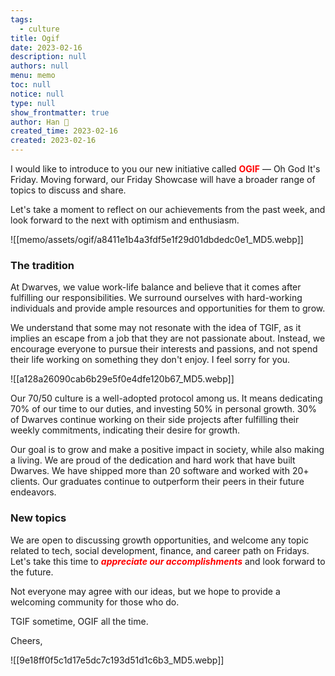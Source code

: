 ```yaml
---
tags: 
  - culture
title: Ogif
date: 2023-02-16
description: null
authors: null
menu: memo
toc: null
notice: null
type: null
show_frontmatter: true
author: Han 🐸
created_time: 2023-02-16
created: 2023-02-16
---
```


I would like to introduce to you our new initiative called <span style='color:red'>**OGIF**</span> — Oh God It's Friday. Moving forward, our Friday Showcase will have a broader range of topics to discuss and share.

Let's take a moment to reflect on our achievements from the past week, and look forward to the next with optimism and enthusiasm.

![[memo/assets/ogif/a8411e1b4a3fdf5e1f29d01dbdedc0e1_MD5.webp]]

### The tradition

At Dwarves, we value work-life balance and believe that it comes after fulfilling our responsibilities. We surround ourselves with hard-working individuals and provide ample resources and opportunities for them to grow.

We understand that some may not resonate with the idea of TGIF, as it implies an escape from a job that they are not passionate about. Instead, we encourage everyone to pursue their interests and passions, and not spend their life working on something they don't enjoy. I feel sorry for you.


![[a128a26090cab6b29e5f0e4dfe120b67_MD5.webp]]


Our 70/50 culture is a well-adopted protocol among us. It means dedicating 70% of our time to our duties, and investing 50% in personal growth. 30% of Dwarves continue working on their side projects after fulfilling their weekly commitments, indicating their desire for growth.

Our goal is to grow and make a positive impact in society, while also making a living. We are proud of the dedication and hard work that have built Dwarves. We have shipped more than 20 software and worked with 20+ clients. Our graduates continue to outperform their peers in their future endeavors.

### New topics

We are open to discussing growth opportunities, and welcome any topic related to tech, social development, finance, and career path on Fridays. Let's take this time to <span style='color:red'>***appreciate our accomplishments***</span> and look forward to the future.

Not everyone may agree with our ideas, but we hope to provide a welcoming community for those who do.

TGIF sometime, OGIF all the time.

Cheers,


![[9e18ff0f5c1d17e5dc7c193d51d1c6b3_MD5.webp]]
